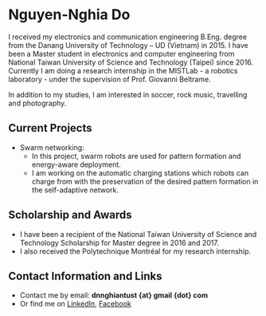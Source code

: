 # Nguyen-Nghia Do  
 
I received my electronics and communication engineering B.Eng. degree from the Danang University of Technology – UD (Vietnam) in 2015. I have been a Master student in electronics and computer engineering from National Taiwan University of Science and Technology (Taipei) since 2016. Currently I am doing a research internship in the MISTLab - a robotics laboratory - under the supervision of Prof. Giovanni Beltrame. 
 
In addition to my studies, I am interested in soccer, rock music, travelling and photography. 
 
 
## Current Projects 
 
- Swarm networking: 
   + In this project, swarm robots are used for pattern formation and energy-aware deployment. 
   + I am working on the automatic charging stations which robots can charge from with the preservation of the desired pattern formation in the self-adaptive network. 
 
 
## Scholarship and Awards 
 
- I have been a recipient of the National Taiwan University of Science and Technology Scholarship for Master degree in 2016 and 2017. 
- I also received the Polytechnique Montréal for my research internship. 
 
 
## Contact Information and Links 
 
 
- Contact me by email: **dnnghiantust {at} gmail {dot} com** 
- Or find me on [LinkedIn][1], [Facebook][2] 
 
 
[1]:https://www.linkedin.com/in/nguyen-nghia-do/ 
[2]:https://www.facebook.com/donguyennghia 
 